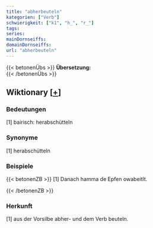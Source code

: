 ```yaml
---
title: "abherbeuteln"
kategorien: ["Verb"]
schwierigkeit: ["k1", "h_", "r_"]
tags:
series:
mainDornseiffs:
domainDornseiffs:
url: "abherbeuteln"
---
```


{{< betonenÜbs >}}
**Übersetzung:**  
{{< /betonenÜbs >}}

## Wiktionary [[+](https://de.wiktionary.org/wiki/abherbeuteln)]

### Bedeutungen
[1] bairisch: herabschütteln  

### Synonyme
[1] herabschütteln  

### Beispiele
{{< betonenZB >}}
[1] Danach hamma de Epfen owabeitlt.  

{{< /betonenZB >}}
### Herkunft
[1] aus der Vorsilbe abher- und dem Verb beuteln.  


